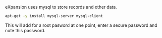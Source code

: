 eXpansion uses mysql to store records and other data.

```bash
apt-get -y install mysql-server mysql-client
```

This will add for a root pasword at one point, enter a secure password and note this password.
